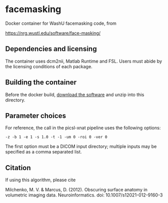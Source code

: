 # facemasking

Docker container for WashU facemasking code, from

https://nrg.wustl.edu/software/face-masking/


## Dependencies and licensing

The container uses dcm2nii, Matlab Runtime and FSL. Users must abide by the
licensing conditions of each package.


## Building the container

Before the docker build, [download the
software](https://download.nrg.wustl.edu/pub/FaceMasking/MaskFace.10.15.2018.nomatlab.lin64.zip)
and unzip into this directory.


## Parameter choices

For reference, the call in the picsl-xnat pipeline uses the following options:

```
-z -b 1 -e 1 -s 1.0 -t -1 -um 0 -roi 0 -ver 0
```

The first option must be a DICOM input directory; multiple inputs may be
specified as a comma separated list.


## Citation

If using this algorithm, please cite

Milchenko, M. V. & Marcus, D. (2012). Obscuring surface anatomy in volumetric imaging data. Neuroinformatics. doi: 10.1007/s12021-012-9160-3
